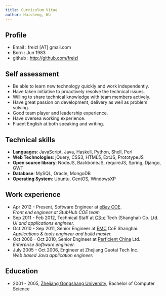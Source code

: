 ```yaml
---
title: Curriculum Vitae
author: Haisheng, Wu
---
```


## Profile
  - Email       : freizl [AT] gmail.com
  - Born        : Jun 1983
  - github      : <http://github.com/freizl>

## Self assessment
  - Be able to learn new technology quickly and work independently.
  - Have taken initiative to proactively resolve the technical issues.
  - Willing to share technical knowledge with team members actively.
  - Have great passion on development, delivery as well as problem solving.
  - Good team player and leadership experience.
  - Have oversea working experience.
  - Fluent English at both speaking and writing.

## Technical skills
  - **Languages**: JavaScript, Java, Haskell, Python, Shell, Perl
  - **Web Technologies**: jQuery, CSS3, HTML5, ExtJS, PrototypeJS
  - **Open source library**: NodeJS, BackboneJS, requireJS, Spring, Django, GWT
  - **Database**: MySQL, Oracle, MongoDB
  - **Operating System**: Ubuntu, CentOS, WindowsXP

## Work experience
  - Apr 2012 - Present, Software Engineer at [eBay COE].\
    *Front end engineer at StubHub COE team*
  - Sep 2011 - Feb 2012, Technical Staff at [C3-e] Tech (Shanghai) Co.
    Ltd.\
    *UI and applications engineer.*
  - Oct 2010 - Sep 2011, Senior Engineer at [EMC] CoE Shanghai.\
    *Applications & tools engineer and build master.*
  - Oct 2006 - Oct 2010, Senior Engineer at [Perficient China] Ltd.\
    *Enterprise Software engineer.*
  - July 2005 - Oct 2006, Engineer at Zhejiang Guotai Tech Inc.\
    *Web based Java application engineer.*

[StubHub]: http://www.stubhub.com/
[eBay COE]: http://wwww.ebay.com/
[C3-e]: http://www.c3-e.com/
[EMC]: http://www.emc.com/
[Perficient China]: http://www.perficient.com/About/Locations/China

## Education
  - 2001 - 2005, [Zhejiang Gongshang University], Bachelor of Computer Science

[Zhejiang Gongshang University]: http://www.zjgsu.edu.cn/
